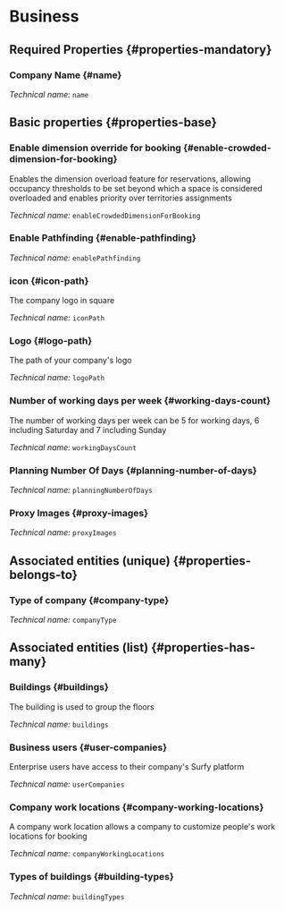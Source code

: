 # Business
<!--- THIS FILE IS GENERATED PLEASE DO NOT EDIT IT DIRECTLY --->



<OH code="company"/>




## Required Properties {#properties-mandatory}
    
### Company Name {#name}



*Technical name:* ```name```
<PH code="company:name"/>

    


## Basic properties {#properties-base}
    
### Enable dimension override for booking {#enable-crowded-dimension-for-booking}

Enables the dimension overload feature for reservations, allowing occupancy thresholds to be set beyond which a space is considered overloaded and enables priority over territories assignments

*Technical name:* ```enableCrowdedDimensionForBooking```
<PH code="company:enableCrowdedDimensionForBooking"/>

### Enable Pathfinding {#enable-pathfinding}



*Technical name:* ```enablePathfinding```
<PH code="company:enablePathfinding"/>

### icon {#icon-path}

The company logo in square

*Technical name:* ```iconPath```
<PH code="company:iconPath"/>

### Logo {#logo-path}

The path of your company's logo

*Technical name:* ```logoPath```
<PH code="company:logoPath"/>

### Number of working days per week {#working-days-count}

The number of working days per week can be 5 for working days, 6 including Saturday and 7 including Sunday

*Technical name:* ```workingDaysCount```
<PH code="company:workingDaysCount"/>

### Planning Number Of Days {#planning-number-of-days}



*Technical name:* ```planningNumberOfDays```
<PH code="company:planningNumberOfDays"/>

### Proxy Images {#proxy-images}



*Technical name:* ```proxyImages```
<PH code="company:proxyImages"/>

    

## Associated entities (unique) {#properties-belongs-to}

### Type of company {#company-type}



*Technical name:* ```companyType```
<PH code="company:companyType"/>


## Associated entities (list) {#properties-has-many}

### Buildings {#buildings}

The building is used to group the floors

*Technical name:* ```buildings```
<PH code="company:buildings"/>

### Business users {#user-companies}

Enterprise users have access to their company's Surfy platform

*Technical name:* ```userCompanies```
<PH code="company:userCompanies"/>

### Company work locations {#company-working-locations}

A company work location allows a company to customize people's work locations for booking

*Technical name:* ```companyWorkingLocations```
<PH code="company:companyWorkingLocations"/>

### Types of buildings {#building-types}



*Technical name:* ```buildingTypes```
<PH code="company:buildingTypes"/>




